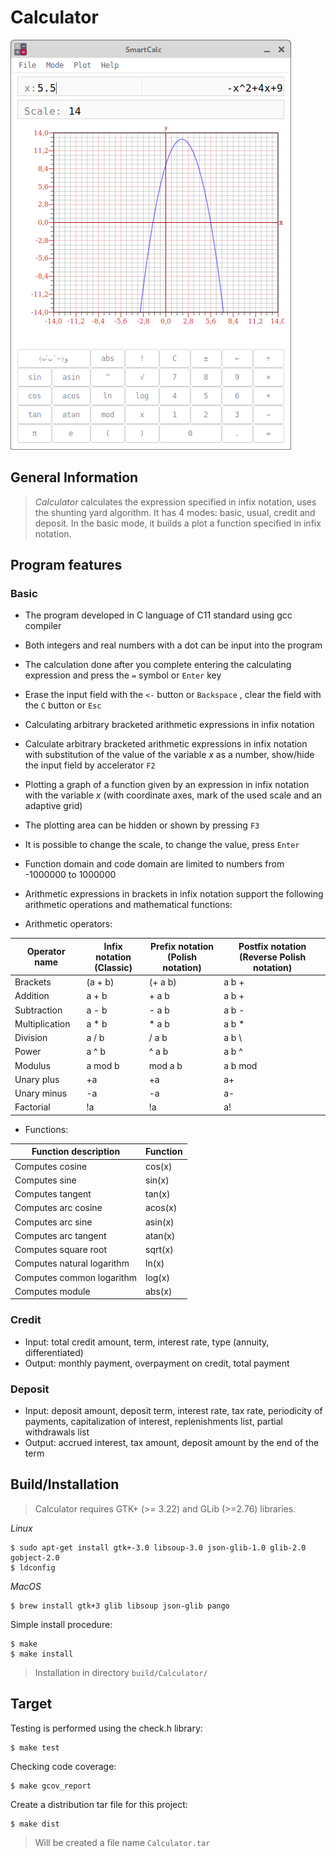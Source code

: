 # Calculator

![interface](misc/img.png)

## General Information

> *Calculator* calculates the expression specified in infix notation, uses the shunting yard algorithm. It has 4 modes: basic, usual, credit and deposit. In the basic mode, it builds a plot a function specified in infix notation.

## Program features 

### Basic

- The program developed in C language of C11 standard using gcc compiler
- Both integers and real numbers with a dot can be input into the program
- The calculation done after you complete entering the calculating expression and press the `=` symbol or `Enter` key
- Erase the input field with the `<-` button or `Backspace` , clear the field with the `C` button or  `Esc` 
- Calculating arbitrary bracketed arithmetic expressions in infix notation
- Calculate arbitrary bracketed arithmetic expressions in infix notation with substitution of the value of the variable _x_ as a number, show/hide the input field by accelerator `F2`
- Plotting a graph of a function given by an expression in infix notation with the variable _x_ (with coordinate axes, mark of the used scale and an adaptive grid)
- The plotting area can be hidden or shown by pressing `F3`
- It is possible to change the scale, to change the value, press `Enter`
- Function domain and code domain are limited to numbers from -1000000 to 1000000
- Arithmetic expressions in brackets in infix notation support the following arithmetic operations and mathematical functions:

- Arithmetic operators:

| Operator name | Infix notation <br /> (Classic) | Prefix notation <br /> (Polish notation) |  Postfix notation <br /> (Reverse Polish notation) |      
| --------- | ------ | ------ | ------ |      
| Brackets | (a + b) | (+ a b) | a b + |      
| Addition | a + b | + a b | a b + |     
| Subtraction | a - b | - a b | a b - |     
| Multiplication | a * b | * a b | a b * |     
| Division | a / b | / a b | a b \ |      
| Power | a ^ b | ^ a b | a b ^ |      
| Modulus | a mod b | mod a b | a b mod |     
| Unary plus | +a | +a | a+ |      
| Unary minus | -a | -a | a- |   
|Factorial | !a | !a | a!

- Functions:

| Function description | Function |      
| ------ | ------ |      
| Computes cosine | cos(x) |      
| Computes sine | sin(x) |      
| Computes tangent | tan(x) |      
| Computes arc cosine | acos(x) |      
| Computes arc sine | asin(x) |      
| Computes arc tangent | atan(x) |      
| Computes square root | sqrt(x) |      
| Computes natural logarithm | ln(x) |     
| Computes common logarithm | log(x) |
| Computes module | abs(x) |

### Credit

- Input: total credit amount, term, interest rate, type (annuity, differentiated)
- Output: monthly payment, overpayment on credit, total payment

### Deposit

- Input: deposit amount, deposit term, interest rate, tax rate, periodicity of payments, capitalization of interest, replenishments list, partial withdrawals list
- Output: accrued interest, tax amount, deposit amount by the end of the term

## Build/Installation

> Calculator requires GTK+ (>= 3.22)  and GLib (>=2.76) libraries. 

*Linux*
```
$ sudo apt-get install gtk+-3.0 libsoup-3.0 json-glib-1.0 glib-2.0 gobject-2.0
$ ldconfig
```

*MacOS*
```
$ brew install gtk+3 glib libsoup json-glib pango 
```

Simple install procedure:

```
$ make
$ make install
```

> Installation in directory `build/Calculator/`

## Target

Testing is performed using the check.h library:

```
$ make test
```

Checking code coverage:

```
$ make gcov_report
```

Create a distribution tar file for this project:

```
$ make dist 
```
> Will be created a file name `Calculator.tar`